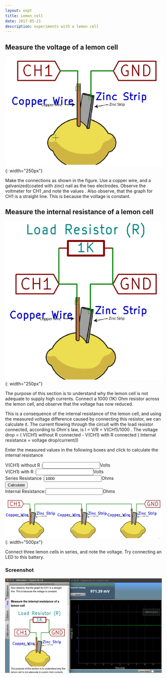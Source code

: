 ```yaml
---
layout: expt
title: Lemon cell
date: 2017-05-21
description: experiments with a lemon cell
---
```



## Measure the voltage of a lemon cell

![](images/schematics/lemon_cell.png){: width="250px"}

Make the connections as shown in the figure. Use a copper wire, and a galvanized(coated with zinc) nail as the two electrodes. 
Observe the voltmeter for CH1 ,and note the values . Also observe, that the graph for CH1 is a straight line. This is because the voltage is constant.

## Measure the internal resistance of a lemon cell

![](images/schematics/lemon_cell_ir.png){: width="250px"}

The purpose of this section is to understand why the lemon cell is not adequate to supply high currents.
Connect a 1000 (1K) Ohm resistor across the lemon cell, and observe that the voltage has now reduced.

This is a consequence of the internal resistance of the lemon cell, and using the measured voltage difference caused by connecting this resistor, we can calculate it.
The current flowing through the circuit with the load resistor connected, according to Ohm's law, is I = V/R = V(CH1)/1000 .
The voltage drop = ( V(CH1) without R connected - V(CH1) with R connected ) 
Internal resistance = voltage drop/current(I) 
	

Enter the measured values in the following boxes and click to calculate the internal resistance
<form name="form2">
V(CH1) without R  :<input type="text" size="20" name="v1">Volts<br>
V(CH1) with R  :<input type="text" size="20" name="v2">Volts<br>
Series Resistance :<input type="text" size="20" name="r1" value="1000">Ohms<br>
<input type="button" name="B1" value="Calculate" onclick="cal2()"><br>
Internal Resistance:<input type="text" size="20" name="answer">Ohms<br>
</form>

	 
<script>
function cal2(){
	var v1,v2,r1,i;
	r1 = document.form2.r1.value;
	v1 = document.form2.v1.value;
	v2 = document.form2.v2.value;
	i = v2/r1 ;
	document.form2.answer.value=(v1-v2)/i;
}
</script>

	
![](images/schematics/lemon_battery.png){: width="500px"}

Connect three lemon cells in series, and note the voltage. Try connecting an LED to this battery.
	
### Screenshot
![](images/screenshots/lemoncell.png)

